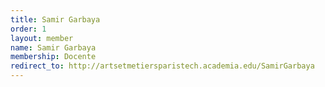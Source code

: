 ```yaml
---
title: Samir Garbaya
order: 1
layout: member
name: Samir Garbaya
membership: Docente
redirect_to: http://artsetmetiersparistech.academia.edu/SamirGarbaya
---
```


